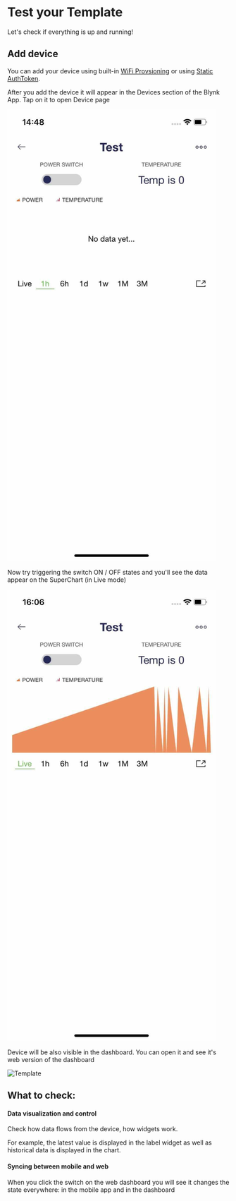 # Test your Template

Let's check if everything is up and running! 

## Add device

You can add your device using built-in [WiFi Provsioning](https://docs.blynk.io/en/getting-started/activating-devices/blynk-edent-wifi-provisioning#activating-device-using-blynk-app) or using [Static AuthToken](https://docs.blynk.io/en/getting-started/activating-devices/blynk-edent-static-authtoken).

After you add the device it will appear in the Devices section of the Blynk App. Tap on it to open Device page

![](../../.gitbook/assets/file-3-.jpg)

Now try triggering the switch ON / OFF states and you'll see the data appear on the SuperChart \(in Live mode\)

![](../../.gitbook/assets/file-4-.jpg)

Device will be also visible in the dashboard. You can open it and see it's web version of the dashboard

<img width="1143" alt="Template" src="https://user-images.githubusercontent.com/72824404/119482710-dd289f80-bd5c-11eb-9aa0-8c00b8b40dbe.png">


## What to check:

#### 

#### Data visualization and control 

Check how data flows from the device, how widgets work.

For example, the latest value is displayed in the label widget as well as historical data is displayed in the chart.



#### Syncing between mobile and web

When you click the switch on the web dashboard you will see it changes the state everywhere: in the mobile app and in the dashboard



